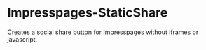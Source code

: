 # Impresspages-StaticShare
Creates a social share button for Impresspages without iframes or javascript.
